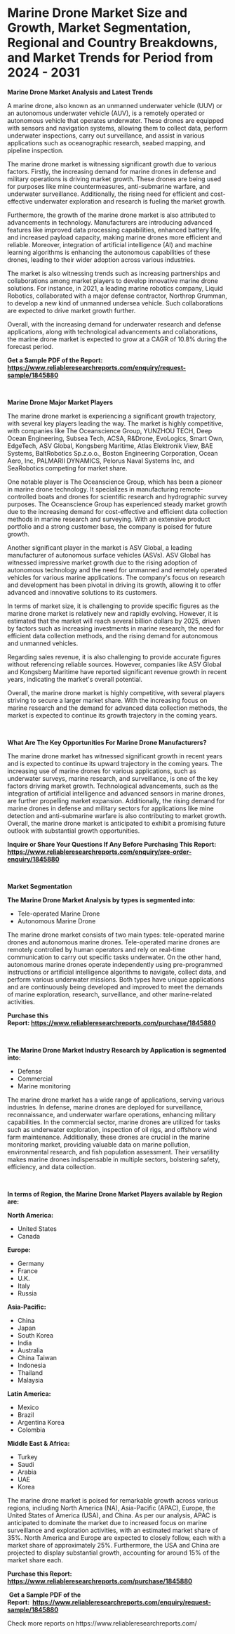 <p><h1>Marine Drone Market Size and Growth, Market Segmentation, Regional and Country Breakdowns, and Market Trends for Period from 2024 -  2031</h1></p><p><strong>Marine Drone Market Analysis and Latest Trends</strong></p>
<p><p>A marine drone, also known as an unmanned underwater vehicle (UUV) or an autonomous underwater vehicle (AUV), is a remotely operated or autonomous vehicle that operates underwater. These drones are equipped with sensors and navigation systems, allowing them to collect data, perform underwater inspections, carry out surveillance, and assist in various applications such as oceanographic research, seabed mapping, and pipeline inspection.</p><p>The marine drone market is witnessing significant growth due to various factors. Firstly, the increasing demand for marine drones in defense and military operations is driving market growth. These drones are being used for purposes like mine countermeasures, anti-submarine warfare, and underwater surveillance. Additionally, the rising need for efficient and cost-effective underwater exploration and research is fueling the market growth.</p><p>Furthermore, the growth of the marine drone market is also attributed to advancements in technology. Manufacturers are introducing advanced features like improved data processing capabilities, enhanced battery life, and increased payload capacity, making marine drones more efficient and reliable. Moreover, integration of artificial intelligence (AI) and machine learning algorithms is enhancing the autonomous capabilities of these drones, leading to their wider adoption across various industries.</p><p>The market is also witnessing trends such as increasing partnerships and collaborations among market players to develop innovative marine drone solutions. For instance, in 2021, a leading marine robotics company, Liquid Robotics, collaborated with a major defense contractor, Northrop Grumman, to develop a new kind of unmanned undersea vehicle. Such collaborations are expected to drive market growth further.</p><p>Overall, with the increasing demand for underwater research and defense applications, along with technological advancements and collaborations, the marine drone market is expected to grow at a CAGR of 10.8% during the forecast period.</p></p>
<p><strong>Get a Sample PDF of the Report:&nbsp; <a href="https://www.reliableresearchreports.com/enquiry/request-sample/1845880">https://www.reliableresearchreports.com/enquiry/request-sample/1845880</a></strong></p>
<p>&nbsp;</p>
<p><strong>Marine Drone Major Market Players</strong></p>
<p><p>The marine drone market is experiencing a significant growth trajectory, with several key players leading the way. The market is highly competitive, with companies like The Oceanscience Group, YUNZHOU TECH, Deep Ocean Engineering, Subsea Tech, ACSA, R&Drone, EvoLogics, Smart Own, EdgeTech, ASV Global, Kongsberg Maritime, Atlas Elektronik View, BAE Systems, BaltRobotics Sp.z.o.o., Boston Engineering Corporation, Ocean Aero, Inc, PALMARII DYNAMICS, Pelorus Naval Systems Inc, and SeaRobotics competing for market share.</p><p>One notable player is The Oceanscience Group, which has been a pioneer in marine drone technology. It specializes in manufacturing remote-controlled boats and drones for scientific research and hydrographic survey purposes. The Oceanscience Group has experienced steady market growth due to the increasing demand for cost-effective and efficient data collection methods in marine research and surveying. With an extensive product portfolio and a strong customer base, the company is poised for future growth.</p><p>Another significant player in the market is ASV Global, a leading manufacturer of autonomous surface vehicles (ASVs). ASV Global has witnessed impressive market growth due to the rising adoption of autonomous technology and the need for unmanned and remotely operated vehicles for various marine applications. The company's focus on research and development has been pivotal in driving its growth, allowing it to offer advanced and innovative solutions to its customers.</p><p>In terms of market size, it is challenging to provide specific figures as the marine drone market is relatively new and rapidly evolving. However, it is estimated that the market will reach several billion dollars by 2025, driven by factors such as increasing investments in marine research, the need for efficient data collection methods, and the rising demand for autonomous and unmanned vehicles.</p><p>Regarding sales revenue, it is also challenging to provide accurate figures without referencing reliable sources. However, companies like ASV Global and Kongsberg Maritime have reported significant revenue growth in recent years, indicating the market's overall potential.</p><p>Overall, the marine drone market is highly competitive, with several players striving to secure a larger market share. With the increasing focus on marine research and the demand for advanced data collection methods, the market is expected to continue its growth trajectory in the coming years.</p></p>
<p>&nbsp;</p>
<p><strong>What Are The Key Opportunities For Marine Drone Manufacturers?</strong></p>
<p><p>The marine drone market has witnessed significant growth in recent years and is expected to continue its upward trajectory in the coming years. The increasing use of marine drones for various applications, such as underwater surveys, marine research, and surveillance, is one of the key factors driving market growth. Technological advancements, such as the integration of artificial intelligence and advanced sensors in marine drones, are further propelling market expansion. Additionally, the rising demand for marine drones in defense and military sectors for applications like mine detection and anti-submarine warfare is also contributing to market growth. Overall, the marine drone market is anticipated to exhibit a promising future outlook with substantial growth opportunities.</p></p>
<p><strong>Inquire or Share Your Questions If Any Before Purchasing This Report: <a href="https://www.reliableresearchreports.com/enquiry/pre-order-enquiry/1845880">https://www.reliableresearchreports.com/enquiry/pre-order-enquiry/1845880</a></strong></p>
<p>&nbsp;</p>
<p><strong>Market Segmentation</strong></p>
<p><strong>The Marine Drone Market Analysis by types is segmented into:</strong></p>
<p><ul><li>Tele-operated Marine Drone</li><li>Autonomous Marine Drone</li></ul></p>
<p><p>The marine drone market consists of two main types: tele-operated marine drones and autonomous marine drones. Tele-operated marine drones are remotely controlled by human operators and rely on real-time communication to carry out specific tasks underwater. On the other hand, autonomous marine drones operate independently using pre-programmed instructions or artificial intelligence algorithms to navigate, collect data, and perform various underwater missions. Both types have unique applications and are continuously being developed and improved to meet the demands of marine exploration, research, surveillance, and other marine-related activities.</p></p>
<p><strong>Purchase this Report:&nbsp;<a href="https://www.reliableresearchreports.com/purchase/1845880">https://www.reliableresearchreports.com/purchase/1845880</a></strong></p>
<p>&nbsp;</p>
<p><strong>The Marine Drone Market Industry Research by Application is segmented into:</strong></p>
<p><ul><li>Defense</li><li>Commercial</li><li>Marine monitoring</li></ul></p>
<p><p>The marine drone market has a wide range of applications, serving various industries. In defense, marine drones are deployed for surveillance, reconnaissance, and underwater warfare operations, enhancing military capabilities. In the commercial sector, marine drones are utilized for tasks such as underwater exploration, inspection of oil rigs, and offshore wind farm maintenance. Additionally, these drones are crucial in the marine monitoring market, providing valuable data on marine pollution, environmental research, and fish population assessment. Their versatility makes marine drones indispensable in multiple sectors, bolstering safety, efficiency, and data collection.</p></p>
<p>&nbsp;</p>
<p><strong>In terms of Region, the Marine Drone Market Players available by Region are:</strong></p>
<p>
    <p> <strong> North America: </strong>
        <ul>
            <li>United States</li>
            <li>Canada</li>
        </ul>
        </p> 
    <p> <strong> Europe: </strong>
        <ul>
            <li>Germany</li>
            <li>France</li>
            <li>U.K.</li>
            <li>Italy</li>
            <li>Russia</li>
        </ul>
        </p> 
    <p> <strong> Asia-Pacific: </strong>
        <ul>
            <li>China</li>
            <li>Japan</li>
            <li>South Korea</li>
            <li>India</li>
            <li>Australia</li>
            <li>China Taiwan</li>
            <li>Indonesia</li>
            <li>Thailand</li>
            <li>Malaysia</li>
        </ul>
        </p> 
    <p> <strong> Latin America: </strong>
        <ul>
            <li>Mexico</li>
            <li>Brazil</li>
            <li>Argentina Korea</li>
            <li>Colombia</li>
        </ul>
        </p> 
    <p> <strong> Middle East & Africa: </strong>
        <ul>
            <li>Turkey</li>
            <li>Saudi</li>
            <li>Arabia</li>
            <li>UAE</li>
            <li>Korea</li>
        </ul>
    </p>
    </p>
<p><p>The marine drone market is poised for remarkable growth across various regions, including North America (NA), Asia-Pacific (APAC), Europe, the United States of America (USA), and China. As per our analysis, APAC is anticipated to dominate the market due to increased focus on marine surveillance and exploration activities, with an estimated market share of 35%. North America and Europe are expected to closely follow, each with a market share of approximately 25%. Furthermore, the USA and China are projected to display substantial growth, accounting for around 15% of the market share each.</p></p>
<p><strong>Purchase this Report: <a href="https://www.reliableresearchreports.com/purchase/1845880">https://www.reliableresearchreports.com/purchase/1845880</a></strong></p>
<p>&nbsp;<strong>Get a Sample PDF of the Report:&nbsp;&nbsp;<a href="https://www.reliableresearchreports.com/enquiry/request-sample/1845880">https://www.reliableresearchreports.com/enquiry/request-sample/1845880</a></strong></p>
<p><strong></strong></p>
<p>Check more reports on https://www.reliableresearchreports.com/</p>